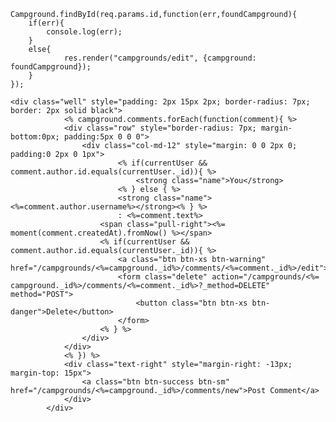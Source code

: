 	Campground.findById(req.params.id,function(err,foundCampground){
		if(err){
			console.log(err);
		}
		else{
				res.render("campgrounds/edit", {campground: foundCampground});		
		}
	});
	
	<div class="well" style="padding: 2px 15px 2px; border-radius: 7px; border: 2px solid black">
				<% campground.comments.forEach(function(comment){ %>
				<div class="row" style="border-radius: 7px; margin-bottom:0px; padding:5px 0 0 0">
					<div class="col-md-12" style="margin: 0 0 2px 0; padding:0 2px 0 1px">
							<% if(currentUser && comment.author.id.equals(currentUser._id)){ %>
								<strong class="name">You</strong> 
							<% } else { %> 
							<strong class="name"><%=comment.author.username%></strong><% } %>
						    : <%=comment.text%>
						<span class="pull-right"><%= moment(comment.createdAt).fromNow() %></span>
						<% if(currentUser && comment.author.id.equals(currentUser._id)){ %>
							<a class="btn btn-xs btn-warning" href="/campgrounds/<%=campground._id%>/comments/<%=comment._id%>/edit">Edit</a>
							<form class="delete" action="/campgrounds/<%= campground._id%>/comments/<%=comment._id%>?_method=DELETE" method="POST">
								<button class="btn btn-xs btn-danger">Delete</button>
							</form>
						<% } %>
					</div>
				</div>
				<% }) %>
				<div class="text-right" style="margin-right: -13px; margin-top: 15px">
					<a class="btn btn-success btn-sm" href="/campgrounds/<%=campground._id%>/comments/new">Post Comment</a>
				</div>
			</div>